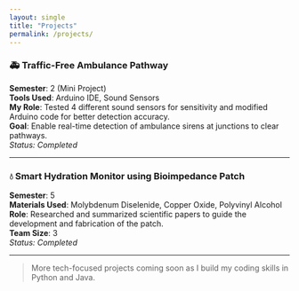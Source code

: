 ```yaml
---
layout: single
title: "Projects"
permalink: /projects/
---
```


### 🚑 Traffic-Free Ambulance Pathway  
**Semester**: 2 (Mini Project)  
**Tools Used**: Arduino IDE, Sound Sensors  
**My Role**: Tested 4 different sound sensors for sensitivity and modified Arduino code for better detection accuracy.  
**Goal**: Enable real-time detection of ambulance sirens at junctions to clear pathways.  
*Status: Completed*

---

### 💧 Smart Hydration Monitor using Bioimpedance Patch  
**Semester**: 5  
**Materials Used**: Molybdenum Diselenide, Copper Oxide, Polyvinyl Alcohol  
**Role**: Researched and summarized scientific papers to guide the development and fabrication of the patch.  
**Team Size**: 3  
*Status: Completed*

---

> More tech-focused projects coming soon as I build my coding skills in Python and Java.
